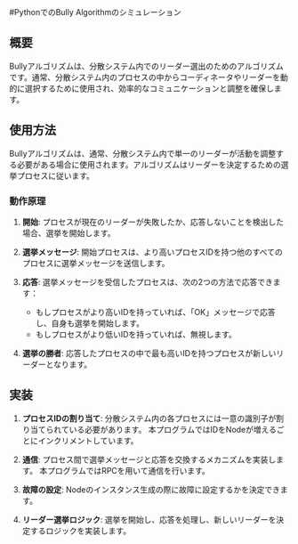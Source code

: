 #PythonでのBully Algorithmのシミュレーション

## 概要

Bullyアルゴリズムは、分散システム内でのリーダー選出のためのアルゴリズムです。通常、分散システム内のプロセスの中からコーディネータやリーダーを動的に選択するために使用され、効率的なコミュニケーションと調整を確保します。

## 使用方法

Bullyアルゴリズムは、通常、分散システム内で単一のリーダーが活動を調整する必要がある場合に使用されます。アルゴリズムはリーダーを決定するための選挙プロセスに従います。

### 動作原理

1. **開始**: プロセスが現在のリーダーが失敗したか、応答しないことを検出した場合、選挙を開始します。

2. **選挙メッセージ**: 開始プロセスは、より高いプロセスIDを持つ他のすべてのプロセスに選挙メッセージを送信します。

3. **応答**: 選挙メッセージを受信したプロセスは、次の2つの方法で応答できます：
   - もしプロセスがより高いIDを持っていれば、「OK」メッセージで応答し、自身も選挙を開始します。
   - もしプロセスがより低いIDを持っていれば、無視します。

4. **選挙の勝者**: 応答したプロセスの中で最も高いIDを持つプロセスが新しいリーダーとなります。

## 実装

1. **プロセスIDの割り当て**: 分散システム内の各プロセスには一意の識別子が割り当てられている必要があります。
本プログラムではIDをNodeが増えるごとにインクリメントしています。

2. **通信**: プロセス間で選挙メッセージと応答を交換するメカニズムを実装します。
本プログラムではRPCを用いて通信を行います。

3. **故障の設定**: Nodeのインスタンス生成の際に故障に設定するかを決定できます。

4. **リーダー選挙ロジック**: 選挙を開始し、応答を処理し、新しいリーダーを決定するロジックを実装します。
